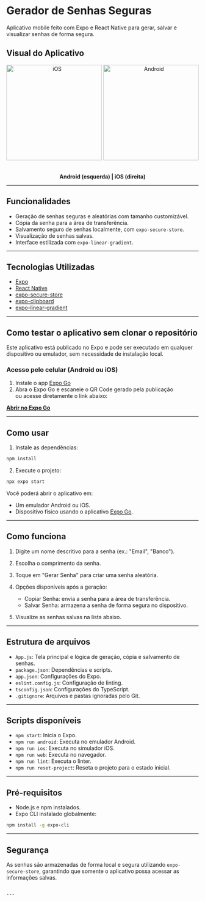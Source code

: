 
# Gerador de Senhas Seguras

Aplicativo mobile feito com Expo e React Native para gerar, salvar e visualizar senhas de forma segura.

## Visual do Aplicativo

<p align="center">
  <img src="https://github.com/user-attachments/assets/afe757e0-9613-4888-a42c-a72c012c5aec" alt="iOS" width="250"/>
  <img src="https://github.com/user-attachments/assets/844e44ab-1833-4858-aa0d-2e7c48276d9b" alt="Android" width="250"/>
  &nbsp;&nbsp;&nbsp;
</p>

<p align="center">
  <b>Android (esquerda) | iOS (direita)</b>
</p>

---

## Funcionalidades

- Geração de senhas seguras e aleatórias com tamanho customizável.
- Cópia da senha para a área de transferência.
- Salvamento seguro de senhas localmente, com `expo-secure-store`.
- Visualização de senhas salvas.
- Interface estilizada com `expo-linear-gradient`.

---

## Tecnologias Utilizadas

- [Expo](https://expo.dev/)
- [React Native](https://reactnative.dev/)
- [expo-secure-store](https://docs.expo.dev/versions/latest/sdk/securestore/)
- [expo-clipboard](https://docs.expo.dev/versions/latest/sdk/clipboard/)
- [expo-linear-gradient](https://docs.expo.dev/versions/latest/sdk/linear-gradient/)

---

## Como testar o aplicativo sem clonar o repositório

Este aplicativo está publicado no Expo e pode ser executado em qualquer dispositivo ou emulador, sem necessidade de instalação local.

### Acesso pelo celular (Android ou iOS)

1. Instale o app [Expo Go](https://expo.dev/go)
2. Abra o Expo Go e escaneie o QR Code gerado pela publicação  
   ou acesse diretamente o link abaixo:

**[Abrir no Expo Go](https://expo.dev/accounts/anakferraro/projects/my-new-project)**

---

## Como usar

1. Instale as dependências:

```bash
npm install
````

2. Execute o projeto:

```bash
npx expo start
```

Você poderá abrir o aplicativo em:

* Um emulador Android ou iOS.
* Dispositivo físico usando o aplicativo [Expo Go](https://expo.dev/go).

---

## Como funciona

1. Digite um nome descritivo para a senha (ex.: "Email", "Banco").
2. Escolha o comprimento da senha.
3. Toque em "Gerar Senha" para criar uma senha aleatória.
4. Opções disponíveis após a geração:

   * Copiar Senha: envia a senha para a área de transferência.
   * Salvar Senha: armazena a senha de forma segura no dispositivo.
5. Visualize as senhas salvas na lista abaixo.

---

## Estrutura de arquivos

* `App.js`: Tela principal e lógica de geração, cópia e salvamento de senhas.
* `package.json`: Dependências e scripts.
* `app.json`: Configurações do Expo.
* `eslint.config.js`: Configuração de linting.
* `tsconfig.json`: Configurações do TypeScript.
* `.gitignore`: Arquivos e pastas ignoradas pelo Git.

---

## Scripts disponíveis

* `npm start`: Inicia o Expo.
* `npm run android`: Executa no emulador Android.
* `npm run ios`: Executa no simulador iOS.
* `npm run web`: Executa no navegador.
* `npm run lint`: Executa o linter.
* `npm run reset-project`: Reseta o projeto para o estado inicial.

---

## Pré-requisitos

* Node.js e npm instalados.
* Expo CLI instalado globalmente:

```bash
npm install -g expo-cli
```

---

## Segurança

As senhas são armazenadas de forma local e segura utilizando `expo-secure-store`, garantindo que somente o aplicativo possa acessar as informações salvas.

```

---


